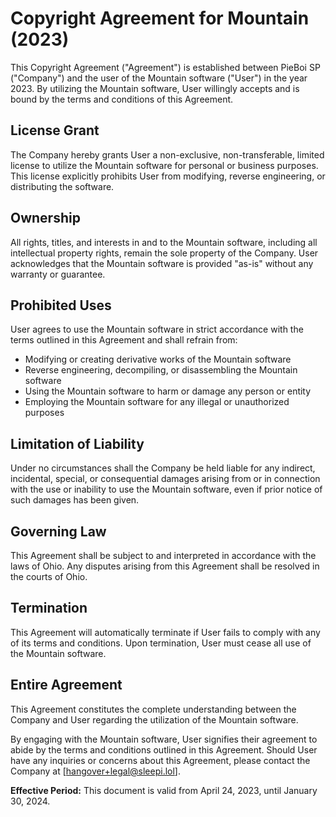 # Copyright Agreement for Mountain (2023)

This Copyright Agreement ("Agreement") is established between PieBoi SP ("Company") and the user of the Mountain software ("User") in the year 2023. By utilizing the Mountain software, User willingly accepts and is bound by the terms and conditions of this Agreement.

## License Grant

The Company hereby grants User a non-exclusive, non-transferable, limited license to utilize the Mountain software for personal or business purposes. This license explicitly prohibits User from modifying, reverse engineering, or distributing the software.

## Ownership

All rights, titles, and interests in and to the Mountain software, including all intellectual property rights, remain the sole property of the Company. User acknowledges that the Mountain software is provided "as-is" without any warranty or guarantee.

## Prohibited Uses

User agrees to use the Mountain software in strict accordance with the terms outlined in this Agreement and shall refrain from:

- Modifying or creating derivative works of the Mountain software
- Reverse engineering, decompiling, or disassembling the Mountain software
- Using the Mountain software to harm or damage any person or entity
- Employing the Mountain software for any illegal or unauthorized purposes

## Limitation of Liability

Under no circumstances shall the Company be held liable for any indirect, incidental, special, or consequential damages arising from or in connection with the use or inability to use the Mountain software, even if prior notice of such damages has been given.

## Governing Law

This Agreement shall be subject to and interpreted in accordance with the laws of Ohio. Any disputes arising from this Agreement shall be resolved in the courts of Ohio.

## Termination

This Agreement will automatically terminate if User fails to comply with any of its terms and conditions. Upon termination, User must cease all use of the Mountain software.

## Entire Agreement

This Agreement constitutes the complete understanding between the Company and User regarding the utilization of the Mountain software.

By engaging with the Mountain software, User signifies their agreement to abide by the terms and conditions outlined in this Agreement. Should User have any inquiries or concerns about this Agreement, please contact the Company at [hangover+legal@sleepi.lol].

**Effective Period:** This document is valid from April 24, 2023, until January 30, 2024.
